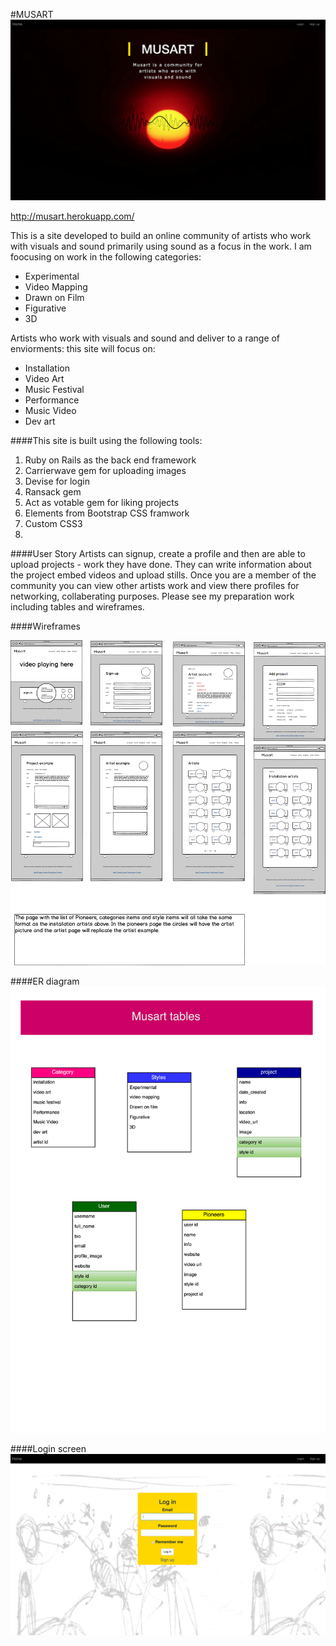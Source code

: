 #MUSART
![image](https://github.com/enerjay/WDI_project2/blob/master/images/screen.png)

http://musart.herokuapp.com/

This is a site developed to build an online community of artists who work with visuals and sound primarily using sound as a focus in the work. I am foocusing on work in the following categories:

- Experimental
- Video Mapping
- Drawn on Film
- Figurative
- 3D

Artists who work with visuals and sound and deliver to a range of enviorments: 
this site will focus on:

- Installation
- Video Art
- Music Festival
- Performance
- Music Video
- Dev art

####This site is built using the following tools:

1. Ruby on Rails as the back end framework
2. Carrierwave gem for uploading images
3. Devise for login
3. Ransack gem
4. Act as votable gem for liking projects
5. Elements from Bootstrap CSS framwork
6. Custom CSS3
7. 

####User Story
Artists can signup, create a profile and then are able to upload projects - work they have done. They can write information about the project embed videos and upload stills. Once you are a member of the community you can view other artists work and view there profiles for networking, collaberating purposes. Please see my preparation work including tables and wireframes.

####Wireframes

![image](https://github.com/enerjay/WDI_project2/blob/master/images/Musart_wrieframes.png)

####ER diagram
![image](https://github.com/enerjay/WDI_project2/blob/master/wireframes_er_diagram/Musart_ER.png)

####Login screen
![image](https://github.com/enerjay/WDI_project2/blob/master/images/login.png)









 












